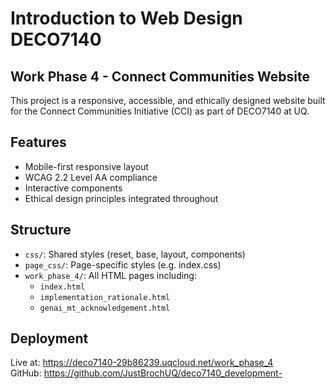 # Introduction to Web Design DECO7140

## Work Phase 4 - Connect Communities Website

This project is a responsive, accessible, and ethically designed website built for the Connect Communities Initiative (CCI) as part of DECO7140 at UQ.

## Features

-   Mobile-first responsive layout
-   WCAG 2.2 Level AA compliance
-   Interactive components
-   Ethical design principles integrated throughout

## Structure

-   `css/`: Shared styles (reset, base, layout, components)
-   `page_css/`: Page-specific styles (e.g. index.css)
-   `work_phase_4/`: All HTML pages including:
    -   `index.html`
    -   `implementation_rationale.html`
    -   `genai_mt_acknowledgement.html`

## Deployment

Live at: https://deco7140-29b86239.uqcloud.net/work_phase_4  
GitHub: https://github.com/JustBrochUQ/deco7140_development-
